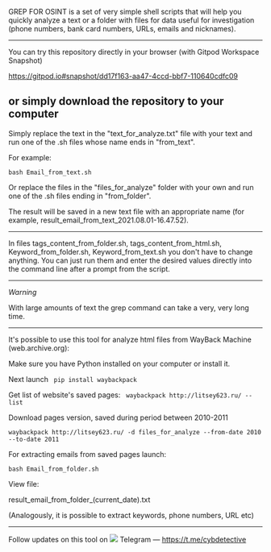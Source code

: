 GREP FOR OSINT is a set of very simple shell scripts that will help you quickly analyze a text or a folder with files for data useful for investigation (phone numbers, bank card numbers, URLs, emails and nicknames).

-----------------------------------

You can try this repository directly in your browser (with Gitpod Workspace Snapshot) 

https://gitpod.io#snapshot/dd17f163-aa47-4ccd-bbf7-110640cdfc09

or simply download the repository to your computer
------------------------

Simply replace the text in the "text_for_analyze.txt" file with your text and run one of the .sh files whose name ends in "from_text".

For example:

`bash Email_from_text.sh`

Or replace the files in the "files_for_analyze" folder with your own and run one of the .sh files ending in "from_folder".

The result will be saved in a new text file with an appropriate name (for example, result_email_from_text_2021.08.01-16.47.52).

-------------------------------


In files tags_content_from_folder.sh, tags_content_from_html.sh, Keyword_from_folder.sh, Keyword_from_text.sh  you don't have to change anything. You can just run them and enter the desired values directly into the command line after a prompt from the script.

------------------------------

*Warning*

With large amounts of text the grep command can take a very, very long time.

-------------------------------------------------------
It's possible to use this tool for analyze html files from WayBack Machine (web.archive.org):

Make sure you have Python installed on your computer or install it.

Next launch
`
pip install waybackpack`

Get list of website's saved pages:
`
waybackpack http://litsey623.ru/ --list`

Download pages version, saved during period between 2010-2011

`waybackpack http://litsey623.ru/ -d files_for_analyze --from-date 2010 --to-date 2011`

For extracting emails from saved pages launch:

`bash Email_from_folder.sh`

View file:

result_email_from_folder_(current_date).txt 



(Analogously, it is possible to extract keywords, phone numbers, URL etc)



---------------------------------------------
Follow updates on this tool on 
<a target="_blank" href="https://twitter.com/cyb_detective" title="My Twitter"><img src="https://img.shields.io/badge/-@cyb_detective-1ca0f1?style=flat-square&labelColor=1ca0f1&logo=twitter&logoColor=white&link=https://twitter.com/cyb_detective"></a>
Telegram — https://t.me/cybdetective
